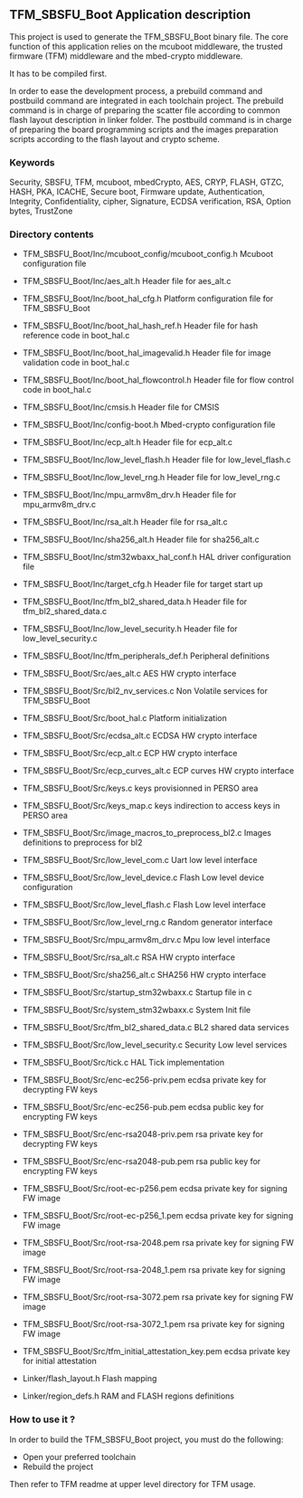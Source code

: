 ## <b>TFM_SBSFU_Boot Application description</b>

This project is used to generate the TFM_SBSFU_Boot binary file.
The core function of this application relies on the mcuboot middleware, the trusted
firmware (TFM) middleware and the mbed-crypto middleware.

It has to be compiled first.

In order to ease the development process, a prebuild command and postbuild command are
integrated in each toolchain project.
The prebuild command is in charge of preparing the scatter file according to common
flash layout description in linker folder.
The postbuild command is in charge of preparing the board programming scripts and
the images preparation scripts according to the flash layout and crypto scheme.

### <b>Keywords</b>

Security, SBSFU, TFM, mcuboot, mbedCrypto, AES, CRYP, FLASH, GTZC, HASH, PKA,
ICACHE, Secure boot, Firmware update, Authentication,
Integrity, Confidentiality, cipher, Signature, ECDSA verification, RSA,
Option bytes, TrustZone

### <b>Directory contents</b>

  - TFM_SBSFU_Boot/Inc/mcuboot_config/mcuboot_config.h Mcuboot configuration file
  - TFM_SBSFU_Boot/Inc/aes_alt.h                       Header file for aes_alt.c
  - TFM_SBSFU_Boot/Inc/boot_hal_cfg.h                  Platform configuration file for TFM_SBSFU_Boot
  - TFM_SBSFU_Boot/Inc/boot_hal_hash_ref.h             Header file for hash reference code in boot_hal.c
  - TFM_SBSFU_Boot/Inc/boot_hal_imagevalid.h           Header file for image validation code in boot_hal.c
  - TFM_SBSFU_Boot/Inc/boot_hal_flowcontrol.h          Header file for flow control code in boot_hal.c
  - TFM_SBSFU_Boot/Inc/cmsis.h                         Header file for CMSIS
  - TFM_SBSFU_Boot/Inc/config-boot.h                   Mbed-crypto configuration file
  - TFM_SBSFU_Boot/Inc/ecp_alt.h                       Header file for ecp_alt.c
  - TFM_SBSFU_Boot/Inc/low_level_flash.h               Header file for low_level_flash.c
  - TFM_SBSFU_Boot/Inc/low_level_rng.h                 Header file for low_level_rng.c
  - TFM_SBSFU_Boot/Inc/mpu_armv8m_drv.h                Header file for mpu_armv8m_drv.c
  - TFM_SBSFU_Boot/Inc/rsa_alt.h                       Header file for rsa_alt.c
  - TFM_SBSFU_Boot/Inc/sha256_alt.h                    Header file for sha256_alt.c
  - TFM_SBSFU_Boot/Inc/stm32wbaxx_hal_conf.h            HAL driver configuration file
  - TFM_SBSFU_Boot/Inc/target_cfg.h                    Header file for target start up
  - TFM_SBSFU_Boot/Inc/tfm_bl2_shared_data.h           Header file for tfm_bl2_shared_data.c
  - TFM_SBSFU_Boot/Inc/low_level_security.h            Header file for low_level_security.c
  - TFM_SBSFU_Boot/Inc/tfm_peripherals_def.h           Peripheral definitions

  - TFM_SBSFU_Boot/Src/aes_alt.c                       AES HW crypto interface
  - TFM_SBSFU_Boot/Src/bl2_nv_services.c               Non Volatile services for TFM_SBSFU_Boot
  - TFM_SBSFU_Boot/Src/boot_hal.c                      Platform initialization
  - TFM_SBSFU_Boot/Src/ecdsa_alt.c                     ECDSA HW crypto interface
  - TFM_SBSFU_Boot/Src/ecp_alt.c                       ECP HW crypto interface
  - TFM_SBSFU_Boot/Src/ecp_curves_alt.c                ECP curves HW crypto interface
  - TFM_SBSFU_Boot/Src/keys.c                          keys provisionned in PERSO area 
  - TFM_SBSFU_Boot/Src/keys_map.c                      keys indirection to access keys in PERSO area
  - TFM_SBSFU_Boot/Src/image_macros_to_preprocess_bl2.c Images definitions to preprocess for bl2
  - TFM_SBSFU_Boot/Src/low_level_com.c                 Uart low level interface
  - TFM_SBSFU_Boot/Src/low_level_device.c              Flash Low level device configuration
  - TFM_SBSFU_Boot/Src/low_level_flash.c               Flash Low level interface
  - TFM_SBSFU_Boot/Src/low_level_rng.c                 Random generator interface
  - TFM_SBSFU_Boot/Src/mpu_armv8m_drv.c                Mpu low level interface
  - TFM_SBSFU_Boot/Src/rsa_alt.c                       RSA HW crypto interface
  - TFM_SBSFU_Boot/Src/sha256_alt.c                    SHA256 HW crypto interface
  - TFM_SBSFU_Boot/Src/startup_stm32wbaxx.c             Startup file in c
  - TFM_SBSFU_Boot/Src/system_stm32wbaxx.c              System Init file
  - TFM_SBSFU_Boot/Src/tfm_bl2_shared_data.c           BL2 shared data services
  - TFM_SBSFU_Boot/Src/low_level_security.c            Security Low level services
  - TFM_SBSFU_Boot/Src/tick.c                          HAL Tick implementation

  - TFM_SBSFU_Boot/Src/enc-ec256-priv.pem              ecdsa private key for decrypting FW keys
  - TFM_SBSFU_Boot/Src/enc-ec256-pub.pem               ecdsa public key for encrypting FW keys
  - TFM_SBSFU_Boot/Src/enc-rsa2048-priv.pem            rsa private key for decrypting FW keys
  - TFM_SBSFU_Boot/Src/enc-rsa2048-pub.pem             rsa public key for encrypting FW keys
  - TFM_SBSFU_Boot/Src/root-ec-p256.pem                ecdsa private key for signing FW image
  - TFM_SBSFU_Boot/Src/root-ec-p256_1.pem              ecdsa private key for signing FW image
  - TFM_SBSFU_Boot/Src/root-rsa-2048.pem               rsa private key for signing FW image
  - TFM_SBSFU_Boot/Src/root-rsa-2048_1.pem             rsa private key for signing FW image
  - TFM_SBSFU_Boot/Src/root-rsa-3072.pem               rsa private key for signing FW image
  - TFM_SBSFU_Boot/Src/root-rsa-3072_1.pem             rsa private key for signing FW image
  - TFM_SBSFU_Boot/Src/tfm_initial_attestation_key.pem ecdsa private key for initial attestation

  - Linker/flash_layout.h                          Flash mapping
  - Linker/region_defs.h                           RAM and FLASH regions definitions

### <b>How to use it ?</b>

In order to build the TFM_SBSFU_Boot project, you must do the following:
 - Open your preferred toolchain
 - Rebuild the project

Then refer to TFM readme at upper level directory for TFM usage.

